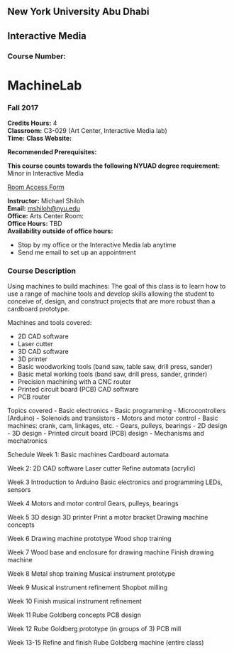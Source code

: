 ##
## New York University Abu Dhabi
## Interactive Media
### Course Number: 

# MachineLab
### Fall 2017  

**Credits Hours:** 4  
**Classroom:** C3-029 (Art Center, Interactive Media lab)  
**Time:** 
**Class Website:**

**Recommended Prerequisites:**

**This course counts towards the following NYUAD degree requirement:** 
Minor in Interactive Media

[Room Access Form](http://goo.gl/forms/Mge02MPoCb)

**Instructor:** Michael Shiloh  
**Email:** mshiloh@nyu.edu  
**Office:** Arts Center Room:   
**Office Hours:** TBD  
**Availability outside of office hours:** 
* Stop by my office or the Interactive Media lab anytime
* Send me email to set up an appointment 

### Course Description

Using machines to build machines: The goal of this class is to learn
how to use a range of machine tools and develop skills allowing the 
student to conceive of, design, and construct projects that are 
more robust than a cardboard prototype.

Machines and tools covered:
- 2D CAD software
- Laser cutter
- 3D CAD software
- 3D printer
- Basic woodworking tools (band saw, table saw, drill press, sander)
- Basic metal working tools (band saw, drill press, sander, grinder)
- Precision machining with a CNC router
- Printed circuit board (PCB) CAD software
- PCB router

Topics covered
	- Basic electronics
	- Basic programming
	- Microcontrollers (Arduino) 
	- Solenoids and transistors
	- Motors and motor control
	- Basic machines: crank, cam, linkages, etc.
	- Gears, pulleys, bearings
	- 2D design
	- 3D design
	- Printed circuit board (PCB) design
	- Mechanisms and mechatronics

Schedule
Week 1: 
	Basic machines
	Cardboard automata 

Week 2:
	2D CAD software 
	Laser cutter
	Refine automata (acrylic)

Week 3
	Introduction to Arduino
	Basic electronics and programming
	LEDs, sensors

Week 4
	Motors and motor control
	Gears, pulleys, bearings

Week 5
	3D design
	3D printer
	Print a motor bracket
	Drawing machine concepts

Week 6
	Drawing machine prototype
	Wood shop training

Week 7
	Wood base and enclosure for drawing machine
	Finish drawing machine

Week 8
	Metal shop training
	Musical instrument prototype

Week 9 
	Musical instrument refinement
	Shopbot milling

Week 10
	Finish musical instrument refinement

Week 11
	Rube Goldberg concepts
	PCB design

Week 12
	Rube Goldberg prototype (in groups of 3)
	PCB mill

Week 13-15
	Refine and finish Rube Goldberg machine (entire class)
